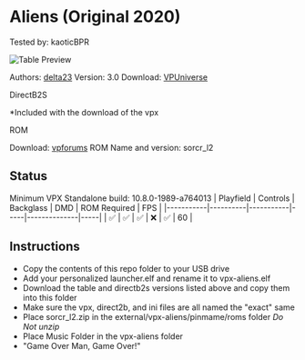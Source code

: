 # Aliens (Original 2020)
Tested by: kaoticBPR

![Table Preview](https://vpuniverse.com/screenshots/monthly_2024_04/AliensDesktop.png.0e972b187963b7b693040266c9c85567.png)

Authors: [delta23](https://vpuniverse.com/profile/1187-delta23/)
Version: 3.0
Download: [VPUniverse](https://vpuniverse.com/files/file/19644-aliens-30-final-release/)

DirectB2S

*Included with the download of the vpx

ROM

Download: [vpforums](http://www.vpforums.org/index.php?app=downloads&showfile=888)
ROM Name and version: sorcr_l2

## Status 

Minimum VPX Standalone build: 10.8.0-1989-a764013
| Playfield | Controls | Backglass | DMD | ROM Required | FPS | 
|-----------|----------|-----------|-----|--------------|-----|
| :white_check_mark: | :white_check_mark: | :white_check_mark: | :x: | :white_check_mark: | 60 |

## Instructions

- Copy the contents of this repo folder to your USB drive
- Add your personalized launcher.elf and rename it to vpx-aliens.elf
- Download the table and directb2s versions listed above and copy them into this folder
- Make sure the vpx, direct2b, and ini files are all named the "exact" same
- Place sorcr_l2.zip in the external/vpx-aliens/pinmame/roms folder *Do Not unzip*
- Place Music Folder in the vpx-aliens folder
- "Game Over Man, Game Over!"

